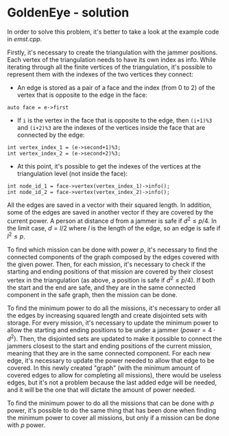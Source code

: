 # GoldenEye - solution

In order to solve this problem, it's better to take a look at the example code in _emst.cpp_.

Firstly, it's necessary to create the triangulation with the jammer positions. Each vertex of the triangulation needs to have its own index as info. While iterating through all the finite vertices of the triangulation, it's possible to represent them with the indexes of the two vertices they connect:
- An edge is stored as a pair of a face and the index (from 0 to 2) of the vertex that is opposite to the edge in the face:
```
auto face = e->first
```
- If `i` is the vertex in the face that is opposite to the edge, then `(i+1)%3` and `(i+2)%3` are the indexes of the vertices inside the face that are connected by the edge:
```
int vertex_index_1 = (e->second+1)%3;
int vertex_index_2 = (e->second+2)%3;
```
- At this point, it's possible to get the indexes of the vertices at the triangulation level (not inside the face):
```
int node_id_1 = face->vertex(vertex_index_1)->info();
int node_id_2 = face->vertex(vertex_index_2)->info();
```

All the edges are saved in a vector with their squared length. In addition, some of the edges are saved in another vector if they are covered by the current power. A person at distance $d$ from a jammer is safe if $d^2 \leq p/4$. In the limit case, $d = l/2$ where $l$ is the length of the edge, so an edge is safe if $l^2 \leq p$.

To find which mission can be done with power $p$, it's necessary to find the connected components of the graph composed by the edges covered with the given power. Then, for each mission, it's necessary to check if the starting and ending positions of that mission are covered by their closest vertex in the triangulation (as above, a position is safe if $d^2 \leq p/4$). If both the start and the end are safe, and they are in the same connected component in the safe graph, then the mission can be done.

To find the minimum power to do all the missions, it's necessary to order all the edges by increasing squared length and create disjointed sets with storage. For every mission, it's necessary to update the minimum power to allow the starting and ending positions to be under a jammer ($power = 4 \cdot d^2$). Then, the disjointed sets are updated to make it possible to connect the jammers closest to the start and ending positions of the current mission, meaning that they are in the same connected component. For each new edge, it's necessary to update the power needed to allow that edge to be covered. In this newly created "graph" (with the minimum amount of covered edges to allow for completing all missions), there would be useless edges, but it's not a problem because the last added edge will be needed, and it will be the one that will dictate the amount of power needed.

To find the minimum power to do all the missions that can be done with $p$ power, it's possible to do the same thing that has been done when finding the minimum power to cover all missions, but only if a mission can be done with $p$ power.